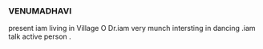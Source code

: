 ### VENUMADHAVI

present iam living in Village O Dr.iam very munch intersting in dancing .iam talk active person .

